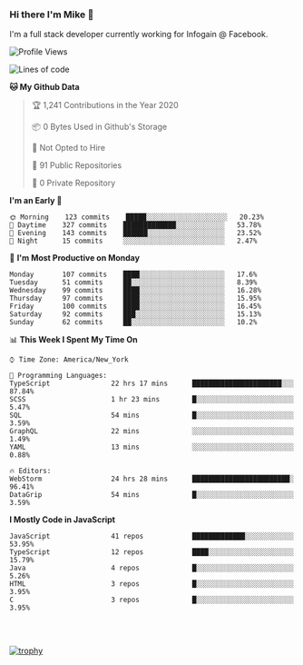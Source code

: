 ### Hi there I'm Mike 👋
I'm a full stack developer currently working for Infogain @ Facebook.

<!--START_SECTION:waka-->
![Profile Views](http://img.shields.io/badge/Profile%20Views-0-blue)

![Lines of code](https://img.shields.io/badge/From%20Hello%20World%20I%27ve%20Written-1.8%20million%20lines%20of%20code-blue)

**🐱 My Github Data** 

> 🏆 1,241 Contributions in the Year 2020
 > 
> 📦 0 Bytes Used in Github's Storage 
 > 
> 🚫 Not Opted to Hire
 > 
> 📜 91 Public Repositories
 > 
> 🔑 0 Private Repository 
 > 
**I'm an Early 🐤** 

```text
🌞 Morning    123 commits    █████░░░░░░░░░░░░░░░░░░░░   20.23% 
🌆 Daytime    327 commits    █████████████░░░░░░░░░░░░   53.78% 
🌃 Evening    143 commits    ██████░░░░░░░░░░░░░░░░░░░   23.52% 
🌙 Night      15 commits     ░░░░░░░░░░░░░░░░░░░░░░░░░   2.47%

```
📅 **I'm Most Productive on Monday** 

```text
Monday       107 commits    ████░░░░░░░░░░░░░░░░░░░░░   17.6% 
Tuesday      51 commits     ██░░░░░░░░░░░░░░░░░░░░░░░   8.39% 
Wednesday    99 commits     ████░░░░░░░░░░░░░░░░░░░░░   16.28% 
Thursday     97 commits     ████░░░░░░░░░░░░░░░░░░░░░   15.95% 
Friday       100 commits    ████░░░░░░░░░░░░░░░░░░░░░   16.45% 
Saturday     92 commits     ███░░░░░░░░░░░░░░░░░░░░░░   15.13% 
Sunday       62 commits     ██░░░░░░░░░░░░░░░░░░░░░░░   10.2%

```


📊 **This Week I Spent My Time On** 

```text
⌚︎ Time Zone: America/New_York

💬 Programming Languages: 
TypeScript               22 hrs 17 mins      ██████████████████████░░░   87.84% 
SCSS                     1 hr 23 mins        █░░░░░░░░░░░░░░░░░░░░░░░░   5.47% 
SQL                      54 mins             █░░░░░░░░░░░░░░░░░░░░░░░░   3.59% 
GraphQL                  22 mins             ░░░░░░░░░░░░░░░░░░░░░░░░░   1.49% 
YAML                     13 mins             ░░░░░░░░░░░░░░░░░░░░░░░░░   0.88%

🔥 Editors: 
WebStorm                 24 hrs 28 mins      ████████████████████████░   96.41% 
DataGrip                 54 mins             █░░░░░░░░░░░░░░░░░░░░░░░░   3.59%

```

**I Mostly Code in JavaScript** 

```text
JavaScript               41 repos            █████████████░░░░░░░░░░░░   53.95% 
TypeScript               12 repos            ████░░░░░░░░░░░░░░░░░░░░░   15.79% 
Java                     4 repos             █░░░░░░░░░░░░░░░░░░░░░░░░   5.26% 
HTML                     3 repos             █░░░░░░░░░░░░░░░░░░░░░░░░   3.95% 
C                        3 repos             █░░░░░░░░░░░░░░░░░░░░░░░░   3.95%

```



<!--END_SECTION:waka-->

##### &nbsp;
[![trophy](https://github-profile-trophy.vercel.app/?username=uptonm&theme=dracula)](https://github.com/ryo-ma/github-profile-trophy)
